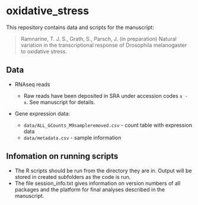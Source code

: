 # oxidative_stress

This repository contains data and scripts for the manuscript:
 
> Ramnarine, T. J. S., Grath, S., Parsch, J. (in preparation) Natural variation in the transcriptional response of Drosophila melanogaster to oxidative stress. 
 
## Data
* RNAseq reads
   * Raw reads have been deposited in SRA under accession codes `x - x`. See manuscript for details.

* Gene expression data: 
    * `data/ALL_GCounts_M9sampleremoved.csv` - count table with expression data
    * `data/metadata.csv` - sample information
    
## Infomation on running scripts

* The R scripts should be run from the directory they are in. Output will be stored in created subfolders as the code is run. 
* The file session_info.txt gives information on version numbers of all packages and the platform for final analyses described in the manuscript.

